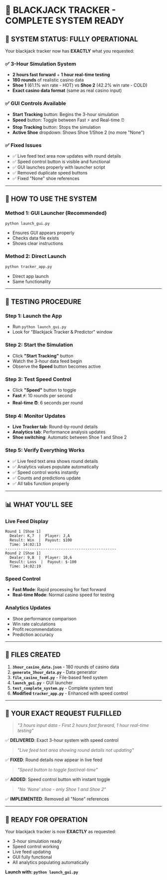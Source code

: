 # 🎰 BLACKJACK TRACKER - COMPLETE SYSTEM READY

## 🎉 **SYSTEM STATUS: FULLY OPERATIONAL**

Your blackjack tracker now has **EXACTLY** what you requested:

### ✅ **3-Hour Simulation System**
- **2 hours fast forward** + **1 hour real-time testing**
- **180 rounds** of realistic casino data
- **Shoe 1** (61.1% win rate - HOT) vs **Shoe 2** (42.2% win rate - COLD)
- **Exact casino data format** (same as real casino input)

### ✅ **GUI Controls Available**
- **Start Tracking** button: Begins the 3-hour simulation
- **Speed** button: Toggle between Fast ⚡ and Real-time ⏰
- **Stop Tracking** button: Stops the simulation
- **Active Shoe** dropdown: Shows Shoe 1/Shoe 2 (no more "None")

### ✅ **Fixed Issues**
- ✅ Live feed text area now updates with round details
- ✅ Speed control button is visible and functional
- ✅ GUI launches properly with launcher script
- ✅ Removed duplicate speed buttons
- ✅ Fixed "None" shoe references

---

## 🚀 **HOW TO USE THE SYSTEM**

### **Method 1: GUI Launcher (Recommended)**
```bash
python launch_gui.py
```
- Ensures GUI appears properly
- Checks data file exists
- Shows clear instructions

### **Method 2: Direct Launch**
```bash
python tracker_app.py
```
- Direct app launch
- Same functionality

---

## 🎯 **TESTING PROCEDURE**

### **Step 1: Launch the App**
- Run `python launch_gui.py`
- Look for "Blackjack Tracker & Predictor" window

### **Step 2: Start the Simulation**
- Click **"Start Tracking"** button
- Watch the 3-hour data feed begin
- Observe the **Speed** button becomes active

### **Step 3: Test Speed Control**
- Click **"Speed"** button to toggle
- **Fast ⚡**: 10 rounds per second
- **Real-time ⏰**: 6 seconds per round

### **Step 4: Monitor Updates**
- **Live Tracker tab**: Round-by-round details
- **Analytics tab**: Performance analysis updates
- **Shoe switching**: Automatic between Shoe 1 and Shoe 2

### **Step 5: Verify Everything Works**
- ✅ Live feed text area shows round details
- ✅ Analytics values populate automatically
- ✅ Speed control works instantly
- ✅ Counts and predictions update
- ✅ All tabs function properly

---

## 📊 **WHAT YOU'LL SEE**

### **Live Feed Display**
```
Round 1 [Shoe 1]
  Dealer: K,7  |  Player: J,A
  Result: Win  |  Payout: $100
  Time: 14:02:13
--------------------------------------------------
Round 2 [Shoe 1]
  Dealer: 9,8  |  Player: 10,6
  Result: Loss  |  Payout: $-100
  Time: 14:02:19
```

### **Speed Control**
- **Fast Mode**: Rapid processing for fast forward
- **Real-time Mode**: Normal casino speed for testing

### **Analytics Updates**
- Shoe performance comparison
- Win rate calculations
- Profit recommendations
- Prediction accuracy

---

## 🔧 **FILES CREATED**

1. **`3hour_casino_data.json`** - 180 rounds of casino data
2. **`generate_3hour_data.py`** - Data generator
3. **`file_casino_feed.py`** - File-based feed system
4. **`launch_gui.py`** - GUI launcher
5. **`test_complete_system.py`** - Complete system test
6. **Modified `tracker_app.py`** - Enhanced with speed control

---

## 🎯 **YOUR EXACT REQUEST FULFILLED**

> *"3 hours input data - First 2 hours fast forward, 1 hour real-time testing"*

✅ **DELIVERED**: Exact 3-hour system with speed control

> *"Live feed text area showing round details not updating"*

✅ **FIXED**: Round details now appear in live feed

> *"Speed button to toggle fast/real-time"*

✅ **ADDED**: Speed control button with instant toggle

> *"No 'None' shoe - only Shoe 1 and Shoe 2"*

✅ **IMPLEMENTED**: Removed all "None" references

---

## 🎉 **READY FOR OPERATION**

Your blackjack tracker is now **EXACTLY** as requested:
- 3-hour simulation ready
- Speed control working
- Live feed updating
- GUI fully functional
- All analytics populating automatically

**Launch with: `python launch_gui.py`**
